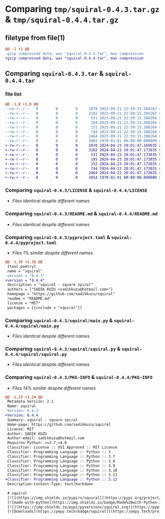 # Comparing `tmp/squiral-0.4.3.tar.gz` & `tmp/squiral-0.4.4.tar.gz`

## filetype from file(1)

```diff
@@ -1 +1 @@
-gzip compressed data, was "squiral-0.4.3.tar", max compression
+gzip compressed data, was "squiral-0.4.4.tar", max compression
```

## Comparing `squiral-0.4.3.tar` & `squiral-0.4.4.tar`

### file list

```diff
@@ -1,8 +1,8 @@
--rw-r--r--   0        0        0     1078 2023-09-21 22:59:15.384263 squiral-0.4.3/LICENSE
--rw-r--r--   0        0        0     3182 2023-09-21 22:59:15.384263 squiral-0.4.3/README.md
--rw-r--r--   0        0        0      531 2023-09-21 22:59:15.388264 squiral-0.4.3/pyproject.toml
--rw-r--r--   0        0        0      184 2023-09-21 22:59:15.388264 squiral-0.4.3/squiral/__init__.py
--rw-r--r--   0        0        0      151 2023-09-21 22:59:15.388264 squiral-0.4.3/squiral/__main__.py
--rw-r--r--   0        0        0      744 2023-09-21 22:59:15.388264 squiral-0.4.3/squiral/main.py
--rw-r--r--   0        0        0     2464 2023-09-21 22:59:15.388264 squiral-0.4.3/squiral/squiral.py
--rw-r--r--   0        0        0     3803 1970-01-01 00:00:00.000000 squiral-0.4.3/PKG-INFO
+-rw-r--r--   0        0        0     1078 2024-04-23 20:01:47.169035 squiral-0.4.4/LICENSE
+-rw-r--r--   0        0        0     3182 2024-04-23 20:01:47.173035 squiral-0.4.4/README.md
+-rw-r--r--   0        0        0      531 2024-04-23 20:01:47.173035 squiral-0.4.4/pyproject.toml
+-rw-r--r--   0        0        0      185 2024-04-23 20:01:47.173035 squiral-0.4.4/squiral/__init__.py
+-rw-r--r--   0        0        0      152 2024-04-23 20:01:47.173035 squiral-0.4.4/squiral/__main__.py
+-rw-r--r--   0        0        0      744 2024-04-23 20:01:47.173035 squiral-0.4.4/squiral/main.py
+-rw-r--r--   0        0        0     2464 2024-04-23 20:01:47.173035 squiral-0.4.4/squiral/squiral.py
+-rw-r--r--   0        0        0     3854 1970-01-01 00:00:00.000000 squiral-0.4.4/PKG-INFO
```

### Comparing `squiral-0.4.3/LICENSE` & `squiral-0.4.4/LICENSE`

 * *Files identical despite different names*

### Comparing `squiral-0.4.3/README.md` & `squiral-0.4.4/README.md`

 * *Files identical despite different names*

### Comparing `squiral-0.4.3/pyproject.toml` & `squiral-0.4.4/pyproject.toml`

 * *Files 1% similar despite different names*

```diff
@@ -1,10 +1,10 @@
 [tool.poetry]
 name = "squiral"
-version = "0.4.3"
+version = "0.4.4"
 description = "squiral - square spiral"
 authors = ["SADIK KUZU <sadikkuzu@hotmail.com>"]
 homepage = "https://github.com/sadikkuzu/squiral"
 readme = "README.md"
 license = "MIT"
 packages = [{include = "squiral"}]
```

### Comparing `squiral-0.4.3/squiral/main.py` & `squiral-0.4.4/squiral/main.py`

 * *Files identical despite different names*

### Comparing `squiral-0.4.3/squiral/squiral.py` & `squiral-0.4.4/squiral/squiral.py`

 * *Files identical despite different names*

### Comparing `squiral-0.4.3/PKG-INFO` & `squiral-0.4.4/PKG-INFO`

 * *Files 14% similar despite different names*

```diff
@@ -1,23 +1,24 @@
 Metadata-Version: 2.1
 Name: squiral
-Version: 0.4.3
+Version: 0.4.4
 Summary: squiral - square spiral
 Home-page: https://github.com/sadikkuzu/squiral
 License: MIT
 Author: SADIK KUZU
 Author-email: sadikkuzu@hotmail.com
 Requires-Python: >=3.7,<4.0
 Classifier: License :: OSI Approved :: MIT License
 Classifier: Programming Language :: Python :: 3
 Classifier: Programming Language :: Python :: 3.7
 Classifier: Programming Language :: Python :: 3.8
 Classifier: Programming Language :: Python :: 3.9
 Classifier: Programming Language :: Python :: 3.10
 Classifier: Programming Language :: Python :: 3.11
+Classifier: Programming Language :: Python :: 3.12
 Description-Content-Type: text/markdown
 
 # squiral
 [![](https://img.shields.io/pypi/v/squiral)](https://pypi.org/project/squiral/)
 [![made-with-python](https://img.shields.io/badge/Made%20with-Python-1f425f.svg)](https://www.python.org/)
 [![](https://img.shields.io/pypi/pyversions/squiral.svg)](https://pypi.org/project/squiral/)
 [![Downloads](https://pepy.tech/badge/squiral)](https://pepy.tech/project/squiral)
```

